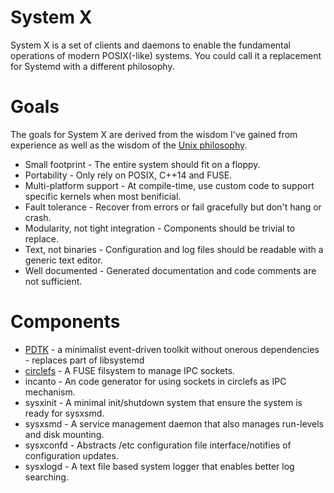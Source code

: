 # System X
System X is a set of clients and daemons to enable the fundamental operations of modern POSIX(-like) systems.  You could call it a replacement for Systemd with a different philosophy.

# Goals
The goals for System X are derived from the wisdom I've gained from experience as well as the wisdom of the [Unix philosophy](https://en.wikipedia.org/wiki/Unix_philosophy).

* Small footprint - The entire system should fit on a floppy.
* Portability - Only rely on POSIX, C++14 and FUSE.
* Multi-platform support - At compile-time, use custom code to support specific kernels when most benificial.
* Fault tolerance - Recover from errors or fail gracefully but don't hang or crash.
* Modularity, not tight integration - Components should be trivial to replace.
* Text, not binaries - Configuration and log files should be readable with a generic text editor.
* Well documented - Generated documentation and code comments are not sufficient.

# Components

* [PDTK](https://github.com/GravisZro/pdtk) - a minimalist event-driven toolkit without onerous dependencies - replaces part of libsystemd
* [circlefs](https://github.com/GravisZro/circlefs) - A FUSE filsystem to manage IPC sockets.
* incanto - An code generator for using sockets in circlefs as IPC mechanism.
* sysxinit - A minimal init/shutdown system that ensure the system is ready for sysxsmd.
* sysxsmd - A service management daemon that also manages run-levels and disk mounting.
* sysxconfd - Abstracts /etc configuration file interface/notifies of configuration updates.
* sysxlogd - A text file based system logger that enables better log searching.
